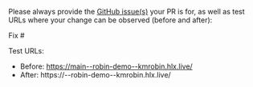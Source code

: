 Please always provide the [GitHub issue(s)](../issues) your PR is for, as well as test URLs where your change can be observed (before and after):

Fix #<gh-issue-id>

Test URLs:
- Before: https://main--robin-demo--kmrobin.hlx.live/
- After: https://<branch>--robin-demo--kmrobin.hlx.live/
